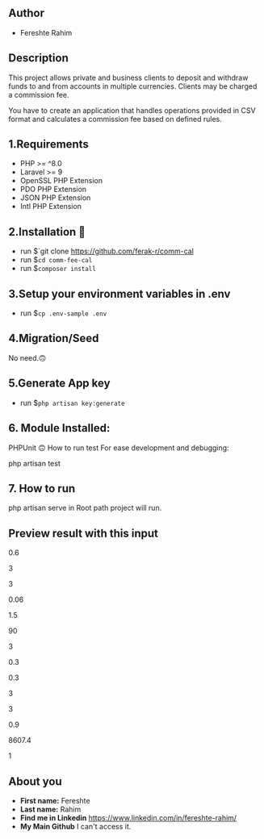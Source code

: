 ## Author
- Fereshte Rahim

## Description
This project allows private and business clients to deposit and withdraw funds to and from accounts in multiple currencies. Clients may be charged a commission fee.

You have to create an application that handles operations provided in CSV format and calculates a commission fee based on defined rules.
## 1.Requirements
- PHP >= ^8.0
- Laravel >= 9
- OpenSSL PHP Extension
- PDO PHP Extension
- JSON PHP Extension
- Intl PHP Extension

## 2.Installation 🙂
- run $`git clone https://github.com/ferak-r/comm-cal
- run $`cd comm-fee-cal`
- run $`composer install`

## 3.Setup your environment variables in .env
- run $`cp .env-sample .env`

## 4.Migration/Seed 
No need.🙃

## 5.Generate App key
- run $`php artisan key:generate`

## 6. Module Installed:
PHPUnit 🙃
How to run test For ease development and debugging:

php artisan test

## 7. How to run
php artisan serve
in Root path project will run.

## Preview result with this input

0.6

3

3

0.06

1.5

90

3

0.3

0.3

3

3

0.9

8607.4

1

<a id="about-you"></a>
## About you

* **First name:** Fereshte
* **Last name:** Rahim
* **Find me in Linkedin** https://www.linkedin.com/in/fereshte-rahim/
* **My Main Github** I can't access it.
